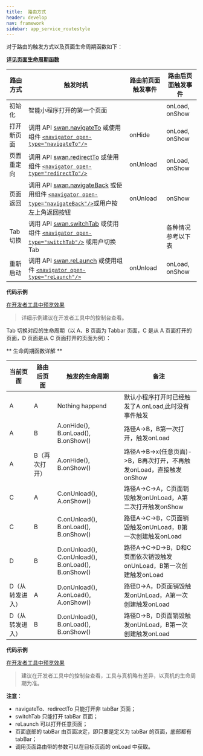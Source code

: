 ```yaml
---
title:  路由方式
header: develop
nav: framework
sidebar: app_service_routestyle
---
```


对于路由的触发方式以及页面生命周期函数如下：

**[详见页面生命周期函数](/develop/framework/app_service_pagelife/)**

|路由方式 |触发时机 |路由前页面触发事件 |路由后页面触发事件 |
|---- | ---- | ---- | ---- |
|初始化 |智能小程序打开的第一个页面 | |onLoad, onShow |
|打开新页面 |调用 API [swan.navigateTo](https://smartprogram.baidu.com/docs/develop/api/show/tab_swan-navigateTo/) 或使用组件 [`<navigator open-type="navigateTo"/>`](/develop/component/nav/) | onHide |onLoad, onShow |
|页面重定向 |调用 API [swan.redirectTo](https://smartprogram.baidu.com/docs/develop/api/show/tab_swan-redirectTo/) 或使用组件 [`<navigator open-type="redirectTo"/>`](/develop/component/nav/) | onUnload |onLoad, onShow |
|页面返回  |调用 API [swan.navigateBack](https://smartprogram.baidu.com/docs/develop/api/show/tab_swan-navigateBack/) 或使用组件 [`<navigator open-type="navigateBack"/>`](/develop/component/nav/)或用户按左上角返回按钮 | onUnload |onShow |
|Tab 切换  |调用 API [swan.switchTab](https://smartprogram.baidu.com/docs/develop/api/show/tab_swan-switchTab/) 或使用组件 [`<navigator open-type="switchTab"/>`](/develop/component/nav/) 或用户切换 Tab | | 各种情况参考以下表 |
|重新启动  |调用 API [swan.reLaunch](https://smartprogram.baidu.com/docs/develop/api/show/tab_swan-reLaunch/) 或使用组件 [`<navigator open-type="reLaunch"/>`](/develop/component/nav/) | onUnload | onLoad, onShow |

**代码示例**

<a href="swanide://fragment/5437bf2c6384f30a813c5a336d0442e11577779221377" title="在开发者工具中预览效果" target="_self">在开发者工具中预览效果</a>

> 详细示例建议在开发者工具中的控制台查看。


Tab 切换对应的生命周期（以 A、B 页面为 Tabbar 页面，C 是从 A 页面打开的页面，D 页面是从 C 页面打开的页面为例）：

** 生命周期函数详解 **

|当前页面 |路由后页面 |触发的生命周期 |备注|
|---- | ---- | ---- | ---- |
|A|A|Nothing happend| 默认小程序打开时已经触发了A.onLoad,此时没有事件触发|
|A|B|A.onHide(), B.onLoad(), B.onShow()| 路径A->B，B第一次打开，触发onLoad|
|A|B（再次打开）| A.onHide(), B.onShow()| 路径A->B->x(任意页面)->B，B再次打开，不再触发onLoad，直接触发onShow|
|C|A|C.onUnload(), A.onShow()| 路径A->C->A，C页面销毁触发onUnLoad，A第二次打开触发onShow|
|C|B|C.onUnload(), B.onLoad(), B.onShow()|路径A->C->B，C页面销毁触发onUnLoad，B第一次创建触发onLoad|
|D|B|D.onUnload(), C.onUnload(), B.onLoad(), B.onShow()|路径A->C->D->B，D和C页面依次销毁触发onUnLoad，B第一次创建触发onLoad|
|D（从转发进入）|A|D.onUnload(), A.onLoad(), A.onShow()|路径D->A，D页面销毁触发onUnLoad，A第一次创建触发onLoad|
|D（从转发进入）|B|D.onUnload(), B.onLoad(), B.onShow()|路径D->B，D页面销毁触发onUnLoad，B第一次创建触发onLoad|

**代码示例**

<a href="swanide://fragment/587cfc623ceb2b4608e69b31ddb73f801577942344726" title="在开发者工具中预览效果" target="_self">在开发者工具中预览效果</a>

> 建议在开发者工具中的控制台查看，工具与真机略有差异，以真机的生命周期为准。

**注意**：
- navigateTo、redirectTo 只能打开非 tabBar 页面；
- switchTab 只能打开 tabBar 页面；
- reLaunch 可以打开任意页面；
- 页面底部的 tabBar 由页面决定，即只要是定义为 tabBar 的页面，底部都有 tabBar；
- 调用页面路由带的参数可以在目标页面的 onLoad 中获取。
